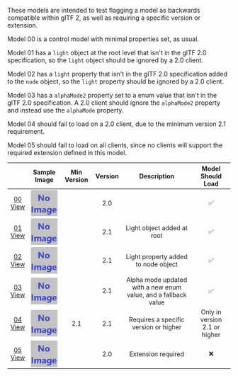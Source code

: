 These models are intended to test flagging a model as backwards compatible within glTF 2, as well as requiring a specific version or extension.  

Model 00 is a control model with minimal properties set, as usual.  

Model 01 has a `light` object at the root level that isn't in the glTF 2.0 specification,
so the `light` object should be ignored by a 2.0 client.  

Model 02 has a `light` property that isn't in the glTF 2.0 specification added to the `node` object,
so the `light` property should be ignored by a 2.0 client.  

Model 03 has a `alphaMode2` property set to a enum value that isn't in the glTF 2.0 specification.
A 2.0 client should ignore the `alphaMode2` property and instead use the `alphaMode` property.  

Model 04 should fail to load on a 2.0 client, due to the minimum version 2.1 requirement.  

Model 05 should fail to load on all clients, since no clients will support the required extension defined in this model.  

|   | Sample Image | Min Version | Version | Description | Model Should Load |
| :---: | :---: | :---: | :---: | :---: | :---: |
| [00](Compatibility_00.gltf)<br>[View](https://bghgary.github.io/glTF-Asset-Generator/Preview/BabylonJS/?fileName=Compatibility_00.gltf) | [<img src="Thumbnails/Compatibility_00.png" align="middle">](SampleImages/Compatibility_00.png) |   | 2.0 |   | :white_check_mark: |
| [01](Compatibility_01.gltf)<br>[View](https://bghgary.github.io/glTF-Asset-Generator/Preview/BabylonJS/?fileName=Compatibility_01.gltf) | [<img src="Thumbnails/Compatibility_01.png" align="middle">](SampleImages/Compatibility_01.png) |   | 2.1 | Light object added at root | :white_check_mark: |
| [02](Compatibility_02.gltf)<br>[View](https://bghgary.github.io/glTF-Asset-Generator/Preview/BabylonJS/?fileName=Compatibility_02.gltf) | [<img src="Thumbnails/Compatibility_02.png" align="middle">](SampleImages/Compatibility_02.png) |   | 2.1 | Light property added to node object | :white_check_mark: |
| [03](Compatibility_03.gltf)<br>[View](https://bghgary.github.io/glTF-Asset-Generator/Preview/BabylonJS/?fileName=Compatibility_03.gltf) | [<img src="Thumbnails/Compatibility_03.png" align="middle">](SampleImages/Compatibility_03.png) |   | 2.1 | Alpha mode updated with a new enum value, and a fallback value | :white_check_mark: |
| [04](Compatibility_04.gltf)<br>[View](https://bghgary.github.io/glTF-Asset-Generator/Preview/BabylonJS/?fileName=Compatibility_04.gltf) | [<img src="Thumbnails/Compatibility_04.png" align="middle">](SampleImages/Compatibility_04.png) | 2.1 | 2.1 | Requires a specific version or higher | Only in version 2.1 or higher |
| [05](Compatibility_05.gltf)<br>[View](https://bghgary.github.io/glTF-Asset-Generator/Preview/BabylonJS/?fileName=Compatibility_05.gltf) | [<img src="Thumbnails/Compatibility_05.png" align="middle">](SampleImages/Compatibility_05.png) |   | 2.0 | Extension required | :x: |

